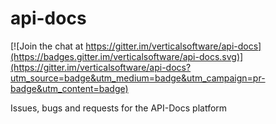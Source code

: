 # api-docs

[![Join the chat at https://gitter.im/verticalsoftware/api-docs](https://badges.gitter.im/verticalsoftware/api-docs.svg)](https://gitter.im/verticalsoftware/api-docs?utm_source=badge&utm_medium=badge&utm_campaign=pr-badge&utm_content=badge)

Issues, bugs and requests for the API-Docs platform
